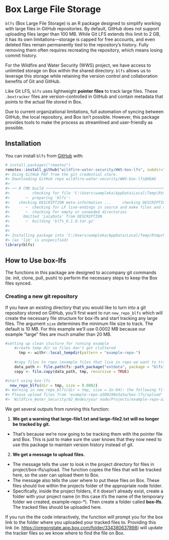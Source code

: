 
<!-- README.md is generated from README.Rmd. Please edit that file -->

# Box Large File Storage

<!-- badges: start -->

<!-- badges: end -->

`blfs` (Box Large File Storage) is an R package designed to simplify
working with large files in GitHub repositories. By default, GitHub does
not support uploading files larger than 100 MB. While Git LFS extends
this limit to 2 GB, it has its own limitations—storage is capped for
free accounts, and even deleted files remain permanently tied to the
repository’s history. Fully removing them often requires recreating the
repository, which means losing commit history.

For the Wildfire and Water Security (WWS) project, we have access to
unlimited storage on Box within the shared directory. `blfs` allows us
to leverage this storage while retaining the version control and
collaboration benefits of Git and GitHub.

Like Git LFS, `blfs` uses lightweight **pointer files** to track large
files. These `.boxtracker` files are version-controlled in GitHub and
contain metadata that points to the actual file stored in Box.

Due to current organizational limitations, full automation of syncing
between GitHub, the local repository, and Box isn’t possible. However,
this package provides tools to make the process as streamlined and
user-friendly as possible.

## Installation

You can install `blfs` from [GitHub](https://github.com/) with:

``` r
# install.packages("remotes")
remotes::install_github("wildfire-water-security/WWS-box-lfs", subdir="blfs")
#> Using GitHub PAT from the git credential store.
#> Downloading GitHub repo wildfire-water-security/WWS-box-lfs@HEAD
#> 
#> ── R CMD build ─────────────────────────────────────────────────────────────────
#>          checking for file 'C:\Users\wampleka\AppData\Local\Temp\RtmpSkoIgl\remotesa3005d82c55\wildfire-water-security-WWS-box-lfs-5b046be\blfs/DESCRIPTION' ...  ✔  checking for file 'C:\Users\wampleka\AppData\Local\Temp\RtmpSkoIgl\remotesa3005d82c55\wildfire-water-security-WWS-box-lfs-5b046be\blfs/DESCRIPTION'
#>       ─  preparing 'blfs':
#>    checking DESCRIPTION meta-information ...     checking DESCRIPTION meta-information ...   ✔  checking DESCRIPTION meta-information
#>       ─  checking for LF line-endings in source and make files and shell scripts
#>       ─  checking for empty or unneeded directories
#>      Omitted 'LazyData' from DESCRIPTION
#>       ─  building 'blfs_0.1.0.tar.gz'
#>      
#> 
#> Installing package into 'C:/Users/wampleka/AppData/Local/Temp/RtmpchXGsM/temp_libpathac18ed6191'
#> (as 'lib' is unspecified)
library(blfs)
```

## How to Use box-lfs

The functions in this package are designed to accompany git commands
(ie. init, clone, pull, push) to perform the necessary steps to keep the
Box files synced.

### Creating a new git repository

If you have an existing directory that you would like to turn into a git
repository stored on GitHub, you’ll first want to run `new_repo_blfs`
which will create the necessary file structure for box-lfs and start
tracking any large files. The argument `size` determines the minimum
file size to track. The default is 10 MB. For this example we’ll use
0.0002 MB because our example “large” files are much smaller than 20 MB.

``` r
#setting up clean stucture for running example 
    #create temp dir so files don't get cluttered
      tmp <- withr::local_tempdir(pattern = "example-repo-")
  
    #copy files to repo (example files that live in repo we want to track)
    data_path <- file.path(fs::path_package("extdata", package = "blfs"), "example-files")
    copy <- file.copy(data_path, tmp, recursive = TRUE)

#start using box-lfs
  new_repo_blfs(dir = tmp, size = 0.0002)
#> Warning in new_repo_blfs(dir = tmp, size = 2e-04): the following files will no longer be tracked by git:
#> Please upload files from 'example-repo-a300198e3a5a/box-lfs/upload' to Box here:
#> 'Wildfire_Water_Security/02_Nodes/your node/Projects/example-repo-a300198e3a5a/box-lfs'
```

We get several outputs from running this function:

1.  **We get a warning that large-file1.txt and large-file2.txt will no
    longer be tracked by git.**

- That’s because we’re now going to be tracking them with the pointer
  file and Box. This is just to make sure the user knows that they now
  need to use this package to maintain version history instead of git.

2.  **We get a message to upload files.**

- The message tells the user to look in the project directory for files
  in project/box-lfs/upload. The function copies the files that will be
  tracked here, so the user can upload them to Box.
- The message also tells the user where to put these files on Box. These
  files should live within the projects folder of the appropriate node
  folder.
- Specifically, inside the project folders, if it doesn’t already exist,
  create a folder with your project name (in this case it’s the name of
  the temporary folder we created, example-repo-\*). Then create a
  folder called **box-lfs**. The tracked files should be uploaded here.

If you run the the code interactively, the function will prompt you for
the box link to the folder where you uploaded your tracked files to.
Providing this link (ie.
<https://oregonstate.app.box.com/folder/334380637898>) will update the
tracker files so we know where to find the file on Box.

